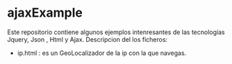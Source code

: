 ajaxExample
===========
Este repositorio contiene algunos ejemplos intenresantes de las tecnologías Jquery, Json , Html y Ajax.
Descripcion del los ficheros:
* ip.html : es un GeoLocalizador de la ip con la que navegas. 
